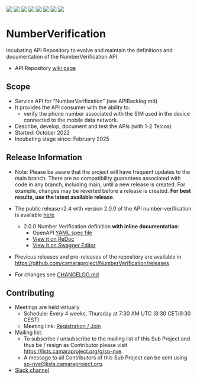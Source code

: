 <a href="https://github.com/camaraproject/NumberVerification/commits/" title="Last Commit"><img src="https://img.shields.io/github/last-commit/camaraproject/NumberVerification?style=plastic"></a>
<a href="https://github.com/camaraproject/NumberVerification/issues" title="Open Issues"><img src="https://img.shields.io/github/issues/camaraproject/NumberVerification?style=plastic"></a>
<a href="https://github.com/camaraproject/NumberVerification/pulls" title="Open Pull Requests"><img src="https://img.shields.io/github/issues-pr/camaraproject/NumberVerification?style=plastic"></a>
<a href="https://github.com/camaraproject/NumberVerification/graphs/contributors" title="Contributors"><img src="https://img.shields.io/github/contributors/camaraproject/NumberVerification?style=plastic"></a>
<a href="https://github.com/camaraproject/NumberVerification" title="Repo Size"><img src="https://img.shields.io/github/repo-size/camaraproject/NumberVerification?style=plastic"></a>
<a href="https://github.com/camaraproject/NumberVerification/blob/main/LICENSE" title="License"><img src="https://img.shields.io/badge/License-Apache%202.0-green.svg?style=plastic"></a>
<a href="https://github.com/camaraproject/NumberVerification/releases/latest" title="Latest Release"><img src="https://img.shields.io/github/release/camaraproject/NumberVerification?style=plastic"></a>
<a href="https://github.com/camaraproject/Governance/blob/main/ProjectStructureAndRoles.md" title="Incubating API Repository"><img src="https://img.shields.io/badge/Incubating%20API%20Repository-green?style=plastic"></a>

# NumberVerification

Incubating API Repository to evolve and maintain the definitions and documentation of the NumberVerification API

* API Repository [wiki page](https://lf-camaraproject.atlassian.net/wiki/spaces/CAM/pages/14562399/NumberVerification)


## Scope

* Service API for “NumberVerification” (see APIBacklog.md)  
* It provides the API consumer with the ability to:  
  * verify the phone number associated with the SIM used in the device connected to the mobile data network.
* Describe, develop, document and test the APIs (with 1-2 Telcos)  
* Started: October 2022
* Incubating stage since: February 2025


## Release Information

* Note: Please be aware that the project will have frequent updates to the main branch. There are no compatibility guarantees associated with code in any branch, including main, until a new release is created. For example, changes may be reverted before a release is created. **For best results, use the latest available release**.

* The public release r2.4 with version 2.0.0 of the API number-verification is available [here](https://github.com/camaraproject/NumberVerification/tree/r2.4)
  - 2.0.0 Number Verification definition **with inline documentation**:
    - OpenAPI [YAML spec file](https://github.com/camaraproject/NumberVerification/blob/r2.4/code/API_definitions/number-verification.yaml)
    - [View it on ReDoc](https://redocly.github.io/redoc/?url=https://raw.githubusercontent.com/camaraproject/NumberVerification/r2.4/code/API_definitions/number-verification.yaml&nocors)
    - [View it on Swagger Editor](https://editor.swagger.io/?url=https://raw.githubusercontent.com/camaraproject/NumberVerification/r2.4/code/API_definitions/number-verification.yaml)

* Previous releases and pre-releases of the repository are available in https://github.com/camaraproject/NumberVerification/releases 
* For changes see [CHANGELOG.md](https://github.com/camaraproject/NumberVerification/blob/main/CHANGELOG.md)


## Contributing

* Meetings are held virtually
   * Schedule: Every 4 weeks, Thursday at 7:30 AM UTC (8:30 CET/9:30 CEST)
   * Meeting link: [Registration / Join](https://lf-camaraproject.atlassian.net/wiki/spaces/CAM/pages/14562399/NumberVerification)
* Mailing list:
   * To subscribe / unsubscribe to the mailing list of this Sub Project and thus be / resign as Contributor please visit <https://lists.camaraproject.org/g/sp-nve>.
   * A message to all Contributors of this Sub Project can be sent using <sp-nve@lists.camaraproject.org>.
* [Slack channel](https://app.slack.com/client/T05S5J43YQP/C062DDGR60L)
